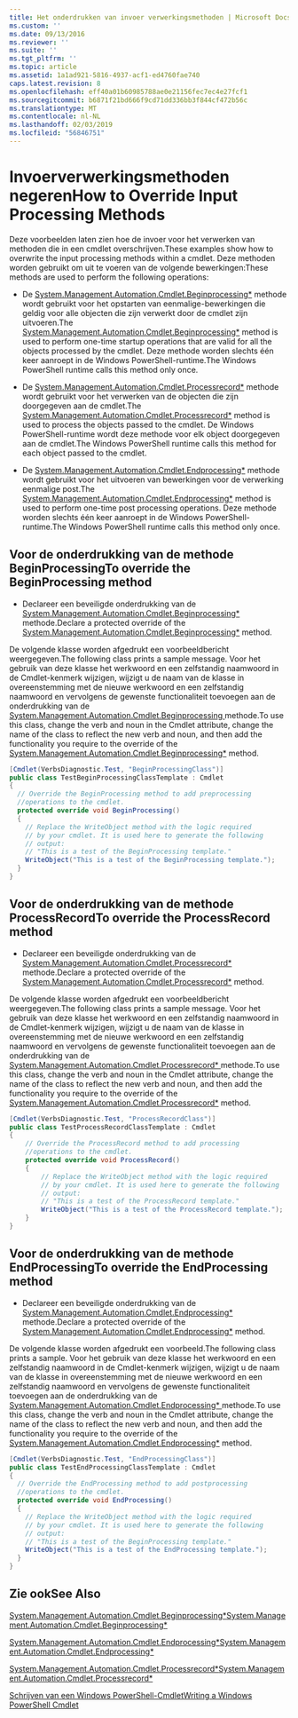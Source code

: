 ```yaml
---
title: Het onderdrukken van invoer verwerkingsmethoden | Microsoft Docs
ms.custom: ''
ms.date: 09/13/2016
ms.reviewer: ''
ms.suite: ''
ms.tgt_pltfrm: ''
ms.topic: article
ms.assetid: 1a1ad921-5816-4937-acf1-ed4760fae740
caps.latest.revision: 8
ms.openlocfilehash: eff40a01b60985788ae0e21156fec7ec4e27fcf1
ms.sourcegitcommit: b6871f21bd666f9cd71dd336bb3f844cf472b56c
ms.translationtype: MT
ms.contentlocale: nl-NL
ms.lasthandoff: 02/03/2019
ms.locfileid: "56846751"
---
```

# <a name="how-to-override-input-processing-methods"></a><span data-ttu-id="4f58c-102">Invoerverwerkingsmethoden negeren</span><span class="sxs-lookup"><span data-stu-id="4f58c-102">How to Override Input Processing Methods</span></span>

<span data-ttu-id="4f58c-103">Deze voorbeelden laten zien hoe de invoer voor het verwerken van methoden die in een cmdlet overschrijven.</span><span class="sxs-lookup"><span data-stu-id="4f58c-103">These examples show how to overwrite the input processing methods within a cmdlet.</span></span> <span data-ttu-id="4f58c-104">Deze methoden worden gebruikt om uit te voeren van de volgende bewerkingen:</span><span class="sxs-lookup"><span data-stu-id="4f58c-104">These methods are used to perform the following operations:</span></span>

- <span data-ttu-id="4f58c-105">De [System.Management.Automation.Cmdlet.Beginprocessing\*](/dotnet/api/System.Management.Automation.Cmdlet.BeginProcessing) methode wordt gebruikt voor het opstarten van eenmalige-bewerkingen die geldig voor alle objecten die zijn verwerkt door de cmdlet zijn uitvoeren.</span><span class="sxs-lookup"><span data-stu-id="4f58c-105">The [System.Management.Automation.Cmdlet.Beginprocessing\*](/dotnet/api/System.Management.Automation.Cmdlet.BeginProcessing) method is used to perform one-time startup operations that are valid for all the objects processed by the cmdlet.</span></span> <span data-ttu-id="4f58c-106">Deze methode worden slechts één keer aanroept in de Windows PowerShell-runtime.</span><span class="sxs-lookup"><span data-stu-id="4f58c-106">The Windows PowerShell runtime calls this method only once.</span></span>

- <span data-ttu-id="4f58c-107">De [System.Management.Automation.Cmdlet.Processrecord\*](/dotnet/api/System.Management.Automation.Cmdlet.ProcessRecord) methode wordt gebruikt voor het verwerken van de objecten die zijn doorgegeven aan de cmdlet.</span><span class="sxs-lookup"><span data-stu-id="4f58c-107">The [System.Management.Automation.Cmdlet.Processrecord\*](/dotnet/api/System.Management.Automation.Cmdlet.ProcessRecord) method is used to process the objects passed to the cmdlet.</span></span> <span data-ttu-id="4f58c-108">De Windows PowerShell-runtime wordt deze methode voor elk object doorgegeven aan de cmdlet.</span><span class="sxs-lookup"><span data-stu-id="4f58c-108">The Windows PowerShell runtime calls this method for each object passed to the cmdlet.</span></span>

- <span data-ttu-id="4f58c-109">De [System.Management.Automation.Cmdlet.Endprocessing\*](/dotnet/api/System.Management.Automation.Cmdlet.EndProcessing) methode wordt gebruikt voor het uitvoeren van bewerkingen voor de verwerking eenmalige post.</span><span class="sxs-lookup"><span data-stu-id="4f58c-109">The [System.Management.Automation.Cmdlet.Endprocessing\*](/dotnet/api/System.Management.Automation.Cmdlet.EndProcessing) method is used to perform one-time post processing operations.</span></span> <span data-ttu-id="4f58c-110">Deze methode worden slechts één keer aanroept in de Windows PowerShell-runtime.</span><span class="sxs-lookup"><span data-stu-id="4f58c-110">The Windows PowerShell runtime calls this method only once.</span></span>

## <a name="to-override-the-beginprocessing-method"></a><span data-ttu-id="4f58c-111">Voor de onderdrukking van de methode BeginProcessing</span><span class="sxs-lookup"><span data-stu-id="4f58c-111">To override the BeginProcessing method</span></span>

- <span data-ttu-id="4f58c-112">Declareer een beveiligde onderdrukking van de [System.Management.Automation.Cmdlet.Beginprocessing\*](/dotnet/api/System.Management.Automation.Cmdlet.BeginProcessing) methode.</span><span class="sxs-lookup"><span data-stu-id="4f58c-112">Declare a protected override of the [System.Management.Automation.Cmdlet.Beginprocessing\*](/dotnet/api/System.Management.Automation.Cmdlet.BeginProcessing) method.</span></span>

<span data-ttu-id="4f58c-113">De volgende klasse worden afgedrukt een voorbeeldbericht weergegeven.</span><span class="sxs-lookup"><span data-stu-id="4f58c-113">The following class prints a sample message.</span></span> <span data-ttu-id="4f58c-114">Voor het gebruik van deze klasse het werkwoord en een zelfstandig naamwoord in de Cmdlet-kenmerk wijzigen, wijzigt u de naam van de klasse in overeenstemming met de nieuwe werkwoord en een zelfstandig naamwoord en vervolgens de gewenste functionaliteit toevoegen aan de onderdrukking van de [System.Management.Automation.Cmdlet.Beginprocessing ](/dotnet/api/System.Management.Automation.Cmdlet.BeginProcessing) methode.</span><span class="sxs-lookup"><span data-stu-id="4f58c-114">To use this class, change the verb and noun in the Cmdlet attribute, change the name of the class to reflect the new verb and noun, and then add the functionality you require to the override of the [System.Management.Automation.Cmdlet.Beginprocessing\*](/dotnet/api/System.Management.Automation.Cmdlet.BeginProcessing) method.</span></span>

```csharp
[Cmdlet(VerbsDiagnostic.Test, "BeginProcessingClass")]
public class TestBeginProcessingClassTemplate : Cmdlet
{
  // Override the BeginProcessing method to add preprocessing
  //operations to the cmdlet.
  protected override void BeginProcessing()
  {
    // Replace the WriteObject method with the logic required
    // by your cmdlet. It is used here to generate the following
    // output:
    // "This is a test of the BeginProcessing template."
    WriteObject("This is a test of the BeginProcessing template.");
  }
}
```

## <a name="to-override-the-processrecord-method"></a><span data-ttu-id="4f58c-115">Voor de onderdrukking van de methode ProcessRecord</span><span class="sxs-lookup"><span data-stu-id="4f58c-115">To override the ProcessRecord method</span></span>

- <span data-ttu-id="4f58c-116">Declareer een beveiligde onderdrukking van de [System.Management.Automation.Cmdlet.Processrecord\*](/dotnet/api/System.Management.Automation.Cmdlet.ProcessRecord) methode.</span><span class="sxs-lookup"><span data-stu-id="4f58c-116">Declare a protected override of the [System.Management.Automation.Cmdlet.Processrecord\*](/dotnet/api/System.Management.Automation.Cmdlet.ProcessRecord) method.</span></span>

<span data-ttu-id="4f58c-117">De volgende klasse worden afgedrukt een voorbeeldbericht weergegeven.</span><span class="sxs-lookup"><span data-stu-id="4f58c-117">The following class prints a sample message.</span></span> <span data-ttu-id="4f58c-118">Voor het gebruik van deze klasse het werkwoord en een zelfstandig naamwoord in de Cmdlet-kenmerk wijzigen, wijzigt u de naam van de klasse in overeenstemming met de nieuwe werkwoord en een zelfstandig naamwoord en vervolgens de gewenste functionaliteit toevoegen aan de onderdrukking van de [System.Management.Automation.Cmdlet.Processrecord\* ](/dotnet/api/System.Management.Automation.Cmdlet.ProcessRecord) methode.</span><span class="sxs-lookup"><span data-stu-id="4f58c-118">To use this class, change the verb and noun in the Cmdlet attribute, change the name of the class to reflect the new verb and noun, and then add the functionality you require to the override of the [System.Management.Automation.Cmdlet.Processrecord\*](/dotnet/api/System.Management.Automation.Cmdlet.ProcessRecord) method.</span></span>

```csharp
[Cmdlet(VerbsDiagnostic.Test, "ProcessRecordClass")]
public class TestProcessRecordClassTemplate : Cmdlet
{
    // Override the ProcessRecord method to add processing
    //operations to the cmdlet.
    protected override void ProcessRecord()
    {
        // Replace the WriteObject method with the logic required
        // by your cmdlet. It is used here to generate the following
        // output:
        // "This is a test of the ProcessRecord template."
        WriteObject("This is a test of the ProcessRecord template.");
    }
}

```

## <a name="to-override-the-endprocessing-method"></a><span data-ttu-id="4f58c-119">Voor de onderdrukking van de methode EndProcessing</span><span class="sxs-lookup"><span data-stu-id="4f58c-119">To override the EndProcessing method</span></span>

- <span data-ttu-id="4f58c-120">Declareer een beveiligde onderdrukking van de [System.Management.Automation.Cmdlet.Endprocessing\*](/dotnet/api/System.Management.Automation.Cmdlet.EndProcessing) methode.</span><span class="sxs-lookup"><span data-stu-id="4f58c-120">Declare a protected override of the [System.Management.Automation.Cmdlet.Endprocessing\*](/dotnet/api/System.Management.Automation.Cmdlet.EndProcessing) method.</span></span>

<span data-ttu-id="4f58c-121">De volgende klasse worden afgedrukt een voorbeeld.</span><span class="sxs-lookup"><span data-stu-id="4f58c-121">The following class prints a sample.</span></span> <span data-ttu-id="4f58c-122">Voor het gebruik van deze klasse het werkwoord en een zelfstandig naamwoord in de Cmdlet-kenmerk wijzigen, wijzigt u de naam van de klasse in overeenstemming met de nieuwe werkwoord en een zelfstandig naamwoord en vervolgens de gewenste functionaliteit toevoegen aan de onderdrukking van de [System.Management.Automation.Cmdlet.Endprocessing\* ](/dotnet/api/System.Management.Automation.Cmdlet.EndProcessing) methode.</span><span class="sxs-lookup"><span data-stu-id="4f58c-122">To use this class, change the verb and noun in the Cmdlet attribute, change the name of the class to reflect the new verb and noun, and then add the functionality you require to the override of the [System.Management.Automation.Cmdlet.Endprocessing\*](/dotnet/api/System.Management.Automation.Cmdlet.EndProcessing) method.</span></span>

```csharp
[Cmdlet(VerbsDiagnostic.Test, "EndProcessingClass")]
public class TestEndProcessingClassTemplate : Cmdlet
{
  // Override the EndProcessing method to add postprocessing
  //operations to the cmdlet.
  protected override void EndProcessing()
  {
    // Replace the WriteObject method with the logic required
    // by your cmdlet. It is used here to generate the following
    // output:
    // "This is a test of the BeginProcessing template."
    WriteObject("This is a test of the EndProcessing template.");
  }
}
```

## <a name="see-also"></a><span data-ttu-id="4f58c-123">Zie ook</span><span class="sxs-lookup"><span data-stu-id="4f58c-123">See Also</span></span>

[<span data-ttu-id="4f58c-124">System.Management.Automation.Cmdlet.Beginprocessing\*</span><span class="sxs-lookup"><span data-stu-id="4f58c-124">System.Management.Automation.Cmdlet.Beginprocessing\*</span></span>](/dotnet/api/System.Management.Automation.Cmdlet.BeginProcessing)

[<span data-ttu-id="4f58c-125">System.Management.Automation.Cmdlet.Endprocessing\*</span><span class="sxs-lookup"><span data-stu-id="4f58c-125">System.Management.Automation.Cmdlet.Endprocessing\*</span></span>](/dotnet/api/System.Management.Automation.Cmdlet.EndProcessing)

[<span data-ttu-id="4f58c-126">System.Management.Automation.Cmdlet.Processrecord\*</span><span class="sxs-lookup"><span data-stu-id="4f58c-126">System.Management.Automation.Cmdlet.Processrecord\*</span></span>](/dotnet/api/System.Management.Automation.Cmdlet.ProcessRecord)

[<span data-ttu-id="4f58c-127">Schrijven van een Windows PowerShell-Cmdlet</span><span class="sxs-lookup"><span data-stu-id="4f58c-127">Writing a Windows PowerShell Cmdlet</span></span>](./writing-a-windows-powershell-cmdlet.md)
